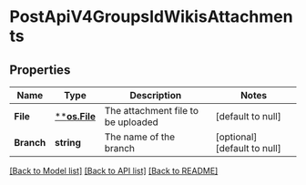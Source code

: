 # PostApiV4GroupsIdWikisAttachments

## Properties
Name | Type | Description | Notes
------------ | ------------- | ------------- | -------------
**File** | [****os.File**](*os.File.md) | The attachment file to be uploaded | [default to null]
**Branch** | **string** | The name of the branch | [optional] [default to null]

[[Back to Model list]](../README.md#documentation-for-models) [[Back to API list]](../README.md#documentation-for-api-endpoints) [[Back to README]](../README.md)


